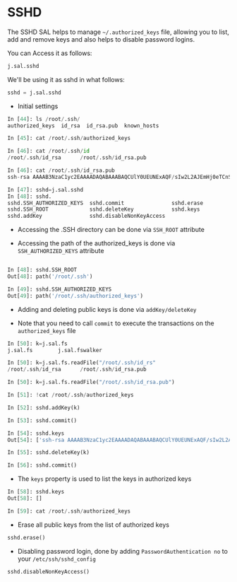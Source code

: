 # SSHD

The SSHD SAL helps to manage `~/.authorized_keys` file, allowing you to list, add and remove keys and also helps to disable password logins.

You can Access it as follows:

```python
j.sal.sshd
```

We'll be using it as sshd in what follows:

```python
sshd = j.sal.sshd
```

- Initial settings

```python
In [44]: ls /root/.ssh/
authorized_keys  id_rsa  id_rsa.pub  known_hosts

In [45]: cat /root/.ssh/authorized_keys

In [46]: cat /root/.ssh/id
/root/.ssh/id_rsa      /root/.ssh/id_rsa.pub  

In [46]: cat /root/.ssh/id_rsa.pub
ssh-rsa AAAAB3NzaC1yc2EAAAADAQABAAABAQCUlY0UEUNExAQF/sIw2L2AJEmHj0eTCnSCwg7gYOQDNhrrzD0+HJulD1UTz+zZqiC2nIPWMfWBoEs3i4jDj79fyiGx4pgQJXFwioIqTONlEyvPIY0eCm3eeSaWrK9G0STdlCrrofZzuAL5/SCKiqTEizZe1MqhJT/xs2xpD+hHFIyMIuBl9OOLX2XvFQ6mBB1bq4U1jpemuHk7L/M0m73Na4M2CQWVDUl/CRhNyhI+WlB2i9dwI3RwrtUp98MCAF//cx3xVC4NfHONQmN8j7z/WpsfJIadqOxfnOp5y4kj1EqbtmeKZbYvR2ZtcAibcnWs0/4kNDn723NheG/secHT root@myjs8xenial

In [47]: sshd=j.sal.sshd
In [48]: sshd.
sshd.SSH_AUTHORIZED_KEYS  sshd.commit               sshd.erase
sshd.SSH_ROOT             sshd.deleteKey            sshd.keys
sshd.addKey               sshd.disableNonKeyAccess
```

- Accessing the .SSH directory can be done via `SSH_ROOT` attribute

- Accessing the path of the authorized_keys is done via `SSH_AUTHORIZED_KEYS` attribute

```python

In [48]: sshd.SSH_ROOT
Out[48]: path('/root/.ssh')

In [49]: sshd.SSH_AUTHORIZED_KEYS
Out[49]: path('/root/.ssh/authorized_keys')
```

- Adding and deleting public keys is done via `addKey/deleteKey`

- Note that you need to call `commit` to execute the transactions on the `authorized_keys` file

```python
In [50]: k=j.sal.fs 
j.sal.fs        j.sal.fswalker  

In [50]: k=j.sal.fs.readFile("/root/.ssh/id_rs"
/root/.ssh/id_rsa      /root/.ssh/id_rsa.pub  

In [50]: k=j.sal.fs.readFile("/root/.ssh/id_rsa.pub")

In [51]: !cat /root/.ssh/authorized_keys

In [52]: sshd.addKey(k)

In [53]: sshd.commit()

In [54]: sshd.keys
Out[54]: ['ssh-rsa AAAAB3NzaC1yc2EAAAADAQABAAABAQCUlY0UEUNExAQF/sIw2L2AJEmHj0eTCnSCwg7gYOQDNhrrzD0+HJulD1UTz+zZqiC2nIPWMfWBoEs3i4jDj79fyiGx4pgQJXFwioIqTONlEyvPIY0eCm3eeSaWrK9G0STdlCrrofZzuAL5/SCKiqTEizZe1MqhJT/xs2xpD+hHFIyMIuBl9OOLX2XvFQ6mBB1bq4U1jpemuHk7L/M0m73Na4M2CQWVDUl/CRhNyhI+WlB2i9dwI3RwrtUp98MCAF//cx3xVC4NfHONQmN8j7z/WpsfJIadqOxfnOp5y4kj1EqbtmeKZbYvR2ZtcAibcnWs0/4kNDn723NheG/secHT root@myjs8xenial']

In [55]: sshd.deleteKey(k)

In [56]: sshd.commit()
```

- The `keys` property is used to list the keys in authorized keys

```python
In [58]: sshd.keys  
Out[58]: []

In [59]: cat /root/.ssh/authorized_keys
```

- Erase all public keys from the list of authorized keys

```python
sshd.erase()
```

- Disabling password login, done by adding `PasswordAuthentication no` to your `/etc/ssh/sshd_config`

```python
sshd.disableNonKeyAccess()
```
